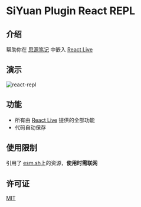 # SiYuan Plugin React REPL

## 介绍

帮助你在 [思源笔记](https://github.com/siyuan-note/siyuan) 中嵌入 [React Live](https://github.com/FormidableLabs/react-live)

## 演示

![react-repl](https://user-images.githubusercontent.com/41723543/233892433-ee8d55c1-9694-4e7a-bc78-13203fffde12.gif)

## 功能 

* 所有由 [React Live](https://github.com/FormidableLabs/react-live) 提供的全部功能
* 代码自动保存

## 使用限制

引用了 [esm.sh](https://esm.sh)上的资源，**使用时需联网**

## 许可证

[MIT](./LICENSE)
